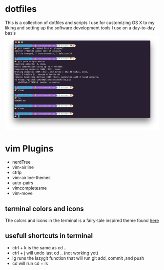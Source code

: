 # dotfiles

This is a collection of dotfiles and scripts I use for customizing OS X to my liking and setting up the software development tools I use on a day-to-day basis
![Terminal.app](https://github.com/emiljonsson/dotfiles/blob/master/screenshots/terminal-app.png)
# vim Plugins
- nerdTree
- vim-airline
- ctrlp 
- vim-airline-themes
- auto-pairs
- vimcompletesme
- vim-move

## terminal colors and icons

The colors and icons in the terminal is a fairy-tale inspired theme found [here](https://github.com/mashaal/wild-cherry)

## usefull shortcuts in terminal

- ctrl + k is the same as cd ..
- ctrl + j will undo last cd .. (not working yet)
- lg runs the lazygit function that will run git add, commit ,and push
- cd will run cd + ls

